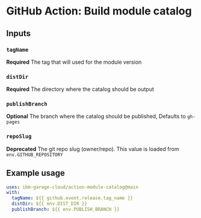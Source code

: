 # GitHub Action: Build module catalog

## Inputs

### `tagName`

**Required** The tag that will used for the module version

### `distDir`

**Required** The directory where the catalog should be output

### `publishBranch`

**Optional** The branch where the catalog should be published, Defaults to `gh-pages`

### `repoSlug`

**Deprecated** The git repo slug (owner/repo). This value is loaded from `env.GITHUB_REPOSITORY`

## Example usage

```yaml
uses: ibm-garage-cloud/action-module-catalog@main
with:
  tagName: ${{ github.event.release.tag_name }}
  distDir: ${{ env.DIST_DIR }}
  publishBranch: ${{ env.PUBLISH_BRANCH }}
```